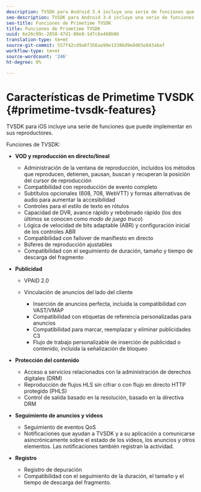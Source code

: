 ```yaml
---
description: TVSDK para Android 3.4 incluye una serie de funciones que puede implementar en sus reproductores.
seo-description: TVSDK para Android 3.4 incluye una serie de funciones que puede implementar en sus reproductores.
seo-title: Funciones de Primetime TVSDK
title: Funciones de Primetime TVSDK
uuid: 6e26c09c-2858-47d1-80e8-1d7c6a468b86
translation-type: tm+mt
source-git-commit: 557f42cd9a6f356aa99e13386d9e8d65e043a6af
workflow-type: tm+mt
source-wordcount: '246'
ht-degree: 0%

---
```



# Características de Primetime TVSDK {#primetime-tvsdk-features}

TVSDK para iOS incluye una serie de funciones que puede implementar en sus reproductores.

Funciones de TVSDK:

* **VOD y reproducción en directo/lineal**

   * Administración de la ventana de reproducción, incluidos los métodos que reproducen, detienen, pausan, buscan y recuperan la posición del cursor de reproducción
   * Compatibilidad con reproducción de evento completo
   * Subtítulos opcionales (608, 708, WebVTT) y formas alternativas de audio para aumentar la accesibilidad
   * Controles para el estilo de texto en rótulos
   * Capacidad de DVR, avance rápido y rebobinado rápido (los dos últimos se conocen como *modo de juego truco*)
   * Lógica de velocidad de bits adaptable (ABR) y configuración inicial de los controles ABR
   * Compatibilidad con failover de manifiesto en directo
   * Búferes de reproducción ajustables
   * Compatibilidad con el seguimiento de duración, tamaño y tiempo de descarga del fragmento

* **Publicidad**

   * VPAID 2.0
   * Vinculación de anuncios del lado del cliente

      * Inserción de anuncios perfecta, incluida la compatibilidad con VAST/VMAP
      * Compatibilidad con etiquetas de referencia personalizadas para anuncios
      * Compatibilidad para marcar, reemplazar y eliminar publicidades C3
      * Flujo de trabajo personalizable de inserción de publicidad o contenido, incluida la señalización de bloqueo

* **Protección del contenido**

   * Acceso a servicios relacionados con la administración de derechos digitales (DRM)
   * Reproducción de flujos HLS sin cifrar o con flujo en directo HTTP protegido (PHLS)
   * Control de salida basado en la resolución, basado en la directiva DRM

* **Seguimiento de anuncios y videos**

   * Seguimiento de eventos QoS
   * Notificaciones que ayudan a TVSDK y a su aplicación a comunicarse asincrónicamente sobre el estado de los vídeos, los anuncios y otros elementos. Las notificaciones también registran la actividad.

* **Registro**

   * Registro de depuración
   * Compatibilidad con el seguimiento de la duración, el tamaño y el tiempo de descarga del fragmento.